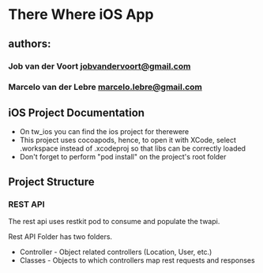 # There Where iOS App
 

## authors:
 

### Job van der Voort <jobvandervoort@gmail.com>


### Marcelo van der Lebre <marcelo.lebre@gmail.com>

## iOS Project Documentation
* On tw_ios you can find the ios project for therewere
* This project uses cocoapods, hence, to open it with XCode, select .workspace instead of .xcodeproj so that libs can be correctly loaded
* Don't forget to perform "pod install" on the project's root folder

## Project Structure

### REST API

The rest api uses restkit pod to consume and populate the twapi.

Rest API Folder has two folders.

* Controller - Object related controllers (Location, User, etc.)
* Classes - Objects to which controllers map rest requests and responses
